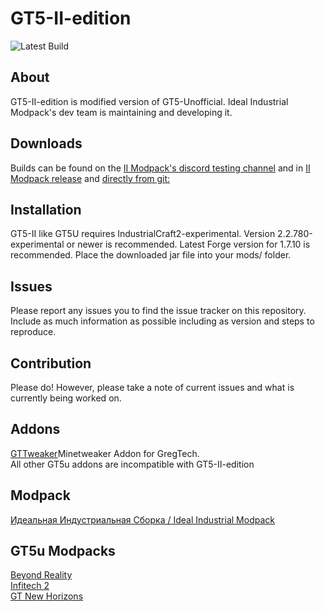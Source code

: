 GT5-II-edition
===

![Latest Build](https://github.com/IdealIndustrial/GT5Unofficial/workflows/Java%20CI%20with%20Gradle/badge.svg)

## About

GT5-II-edition is modified version of GT5-Unofficial. Ideal Industrial Modpack's dev team is maintaining and developing it.

## Downloads

Builds can be found on the [II Modpack's discord testing channel](https://discord.gg/jssMtff)
and in [II Modpack release](https://yadi.sk/d/y6jW8SH6mjuAV)
and [directly from git:](https://github.com/IdealIndustrial/GT5Unofficial/releases/download/1.19.0/v1.19.0.zip) 

## Installation

GT5-II like GT5U requires IndustrialCraft2-experimental. Version 2.2.780-experimental or newer is recommended.
Latest Forge version for 1.7.10 is recommended.
Place the downloaded jar file into your mods/ folder.

## Issues

Please report any issues you to find the issue tracker on this repository. Include as much information as possible including as version and steps to reproduce.

## Contribution

Please do! However, please take a note of current issues and what is currently being worked on.

## Addons

[GTTweaker](https://forum.industrial-craft.net/thread/11353-gt-5-09-minetweaker-3-10-addon-addon-version-1-6-1-adding-custom-recipes-for-all/)Minetweaker Addon for GregTech.<br />
All other GT5u addons are incompatible with GT5-II-edition

## Modpack

[Идеальная Индустриальная Сборка / Ideal Industrial Modpack](http://sapientmail.wixsite.com/minecraft)<br />

## GT5u Modpacks
[Beyond Reality](https://www.atlauncher.com/pack/BeyondReality)<br />
[Infitech 2](https://forum.feed-the-beast.com/threads/1-7-10-listed-infitech-2-modpack-v3-2-21-hqm-gregtech-balanced-hard-mode-modpack.50185/)<br />
[GT New Horizons](https://www.technicpack.net/modpack/mcnewhorizons.677387)<br />
